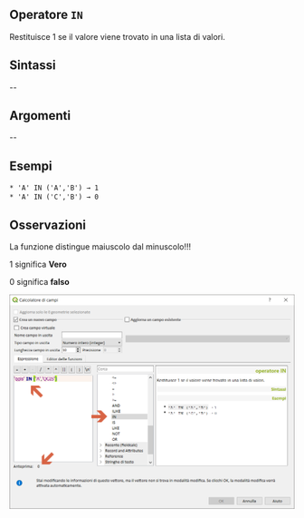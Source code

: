 ## Operatore `IN`

Restituisce 1 se il valore viene trovato in una lista di valori.

## Sintassi

--

## Argomenti
--
## Esempi
```
* 'A' IN ('A','B') → 1
* 'A' IN ('C','B') → 0
```

## Osservazioni

La funzione distingue maiuscolo dal minuscolo!!!

1 significa **Vero**

0 significa **falso**

<img src="/img/operatori/IN1.png">